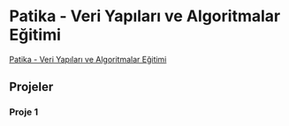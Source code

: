 # Patika - Veri Yapıları ve Algoritmalar Eğitimi

[Patika - Veri Yapıları ve Algoritmalar Eğitimi](https://academy.patika.dev/courses/veri-yapilari-ve-algoritmalar)


## Projeler

### Proje 1

